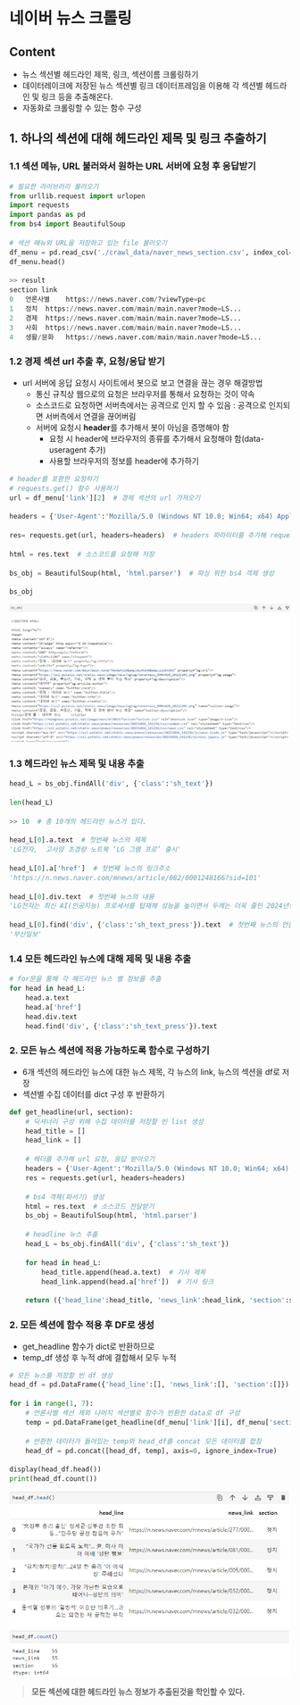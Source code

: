 # 네이버 뉴스 크롤링
## Content
- 뉴스 섹션별 헤드라인 제목, 링크, 섹션이름 크롤링하기
- 데이터레이크에 저장된 뉴스 섹션별 링크 데이터프레임을 이용해 각 섹션별 헤드라인 및 링크 등을 추출해온다.
- 자동화로 크롤링할 수 있는 함수 구성

## 1. 하나의 섹션에 대해 헤드라인 제목 및 링크 추출하기
### 1.1 섹션 메뉴, URL 불러와서 원하는 URL 서버에 요청 후 응답받기
```python
# 필요한 라이브러리 불러오기
from urllib.request import urlopen
import requests
import pandas as pd
from bs4 import BeautifulSoup

# 섹션 메뉴와 URL을 저장하고 있는 file 불러오기
df_menu = pd.read_csv('./crawl_data/naver_news_section.csv', index_col=0)
df_menu.head()

>> result
section	link
0	언론사별	https://news.naver.com/?viewType=pc
1	정치	https://news.naver.com/main/main.naver?mode=LS...
2	경제	https://news.naver.com/main/main.naver?mode=LS...
3	사회	https://news.naver.com/main/main.naver?mode=LS...
4	생활/문화	https://news.naver.com/main/main.naver?mode=LS...
```

### 1.2 경제 섹션 url 추출 후, 요청/응답 받기
- url 서버에 응답 요청시 사이트에서 봇으로 보고 연결을 끊는 경우 해결방법
    - 통신 규칙상 웹으로의 요청은 브라우저를 통해서 요청하는 것이 약속
    - 소스코드로 요청하면 서버측에서는 공격으로 인지 할 수 있음 : 공격으로 인지되면 서버측에서 연결을 끊어버림
    - 서버에 요청시 **header**를 추가해서 봇이 아님을 증명해야 함
      - 요청 시 header에 브라우저의 종류를 추가해서 요청해야 함(data-useragent 추가)
      - 사용할 브라우저의 정보를 header에 추가하기

```python
# header를 포함한 요청하기
# requests.get() 함수 사용하기
url = df_menu['link'][2]  # 경제 섹션의 url 가져오기

headers = {'User-Agent':'Mozilla/5.0 (Windows NT 10.0; Win64; x64) AppleWebKit/537.36 (KHTML, like Gecko) Chrome/120.0.0.0 Safari/537.36'}  # url의 data-useragent header로 설정

res= requests.get(url, headers=headers)  # headers 파라미터를 추가해 requests.get() 메서드를 통해 요청, 응답 받아오기

html = res.text  # 소스코드를 요청해 저장

bs_obj = BeautifulSoup(html, 'html.parser')  # 파싱 위한 bs4 객체 생성

bs_obj
```
![](img/data_crawling04_1.png)

### 1.3 헤드라인 뉴스 제목 및 내용 추출
```python
head_L = bs_obj.findAll('div', {'class':'sh_text'})

len(head_L)

>> 10  # 총 10개의 헤드라인 뉴스가 있다.

head_L[0].a.text  # 첫번째 뉴스의 제목
'LG전자,  고사양 초경량 노트북 ‘LG 그램 프로’ 출시'

head_L[0].a['href']  # 첫번째 뉴스의 링크주소
'https://n.news.naver.com/mnews/article/082/0001248166?sid=101'

head_L[0].div.text  # 첫번째 뉴스의 내용
'LG전자는 최신 AI(인공지능) 프로세서를 탑재해 성능을 높이면서 두께는 더욱 줄인 2024년형 LG 그램 신제품 ‘LG 그램 프로’를 출시한다고 25일 …'

head_L[0].find('div', {'class':'sh_text_press'}).text  # 첫번째 뉴스의 언론사 이름 
'부산일보'
```

### 1.4 모든 헤드라인 뉴스에 대해 제목 및 내용 추출
```python
# for문을 통해 각 헤드라인 뉴스 별 정보를 추출
for head in head_L:
    head.a.text
    head.a['href']
    head.div.text
    head.find('div', {'class':'sh_text_press'}).text
```

### 2. 모든 뉴스 섹션에 적용 가능하도록 함수로 구성하기
- 6개 섹션의 헤드라인 뉴스에 대한 뉴스 제목, 각 뉴스의 link, 뉴스의 섹션을 df로 저장
- 섹션별 수집 데이터를 dict 구성 후 반환하기

```python
def get_headline(url, section):
    # 딕셔너리 구성 위해 수집 데이터를 저장할 빈 list 생성
    head_title = []
    head_link = []

    # 헤더를 추가해 url 요청, 응답 받아오기
    headers = {'User-Agent':'Mozilla/5.0 (Windows NT 10.0; Win64; x64) AppleWebKit/537.36 (KHTML, like Gecko) Chrome/120.0.0.0 Safari/537.36'}
    res = requests.get(url, headers=headers)

    # bs4 객체(파서기) 생성
    html = res.text  # 소스코드 전달받기
    bs_obj = BeautifulSoup(html, 'html.parser')

    # headline 뉴스 추출
    head_L = bs_obj.findAll('div', {'class':'sh_text'})

    for head in head_L:
        head_title.append(head.a.text)  # 기사 제목
        head_link.append(head.a['href'])  # 기사 링크 
    
    return ({'head_line':head_title, 'news_link':head_link, 'section':section})
```

### 2. 모든 섹션에 함수 적용 후 DF로 생성
- get_headline 함수가 dict로 반환하므로
- temp_df 생성 후 누적 df에 결합해서 모두 누적
```python
# 모든 뉴스를 저장할 빈 df 생성
head_df = pd.DataFrame({'head_line':[], 'news_link':[], 'section':[]})

for i in range(1, 7):
    # 언론사별 섹션 제외 나머지 섹션별로 함수가 반환한 data로 df 구성
    temp = pd.DataFrame(get_headline(df_menu['link'][i], df_menu['section'][i])) 

    # 반환한 데이터가 들어있는 temp와 head_df를 concat 모든 데이터를 합침
    head_df = pd.concat([head_df, temp], axis=0, ignore_index=True)

display(head_df.head())
print(head_df.count())
```

![](img/data_crawling04_2.png)
> **모든 섹션에 대한 헤드라인 뉴스 정보가 추출된것을 학인할 수 있다.**